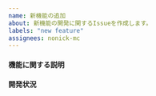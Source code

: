 ```yaml
---
name: 新機能の追加
about: 新機能の開発に関するIssueを作成します。
labels: "new feature"
assignees: nonick-mc
---
```


#### 機能に関する説明
<!-- 追加する機能の内容について、明確かつ簡潔に説明してください。 -->

#### 開発状況
<!-- ✅プロダクトのタスクを追加した際は、Issueのラベルにプロダクトのラベルを追加することを忘れずに！ -->
<!-- - [ ] [bot](https://github.com/nonick-js/bot) -->
<!-- - [ ] [dashboard](https://github.com/nonick-js/dashboard) -->
<!-- - [ ] [docs](https://github.com/nonick-js/docs) -->
<!-- - [ ] [database](https://github.com/nonick-js/database) -->
<!-- - [ ] [web](https://github.com/nonick-js/web) -->
